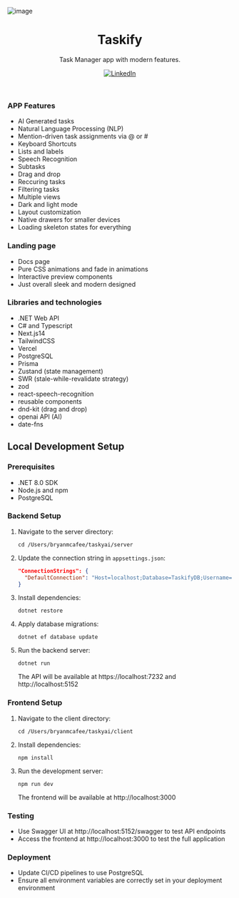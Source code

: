 ![image](https://github.com/mariangle/.taskify/assets/124585244/d4130585-5ea5-4f34-bfaf-ea8daf5cc7a0)

<p align="center">
  <a href="https://dottaskify.vercel.app/" target="_blank"></a>
    <h1 align="center">Taskify</h1>
  </a>
</p>

<p align="center">
  Task Manager app with modern features.
</p>

<p align="center">
  <a href="https://www.linkedin.com/in/maria-nguyen-le">
    <img src="https://img.shields.io/badge/-MariaLe-blue?style=plastic-square&logo=Linkedin&logoColor=white&link=https://www.linkedin.com/in/maria-nguyen-le/" alt="LinkedIn" />
  </a>
</p>
<br/>

### APP Features
- AI Generated tasks
- Natural Language Processing (NLP)
- Mention-driven task assignments via @ or #
- Keyboard Shortcuts
- Lists and labels
- Speech Recognition
- Subtasks
- Drag and drop
- Reccuring tasks
- Filtering tasks
- Multiple views
- Dark and light mode
- Layout customization
- Native drawers for smaller devices
- Loading skeleton states for everything

### Landing page
- Docs page
- Pure CSS animations and fade in animations 
- Interactive preview components
- Just overall sleek and modern designed

### Libraries and technologies
- .NET Web API
- C# and Typescript
- Next.js14
- TailwindCSS
- Vercel
- PostgreSQL
- Prisma
- Zustand (state management)
- SWR (stale-while-revalidate strategy)
- zod
- react-speech-recognition
- reusable components
- dnd-kit (drag and drop)
- openai API (AI)
- date-fns

## Local Development Setup

### Prerequisites
- .NET 8.0 SDK
- Node.js and npm
- PostgreSQL

### Backend Setup
1. Navigate to the server directory:
   ```
   cd /Users/bryanmcafee/taskyai/server
   ```

2. Update the connection string in `appsettings.json`:
   ```json
   "ConnectionStrings": {
     "DefaultConnection": "Host=localhost;Database=TaskifyDB;Username=your_username;Password=your_password"
   }
   ```

3. Install dependencies:
   ```
   dotnet restore
   ```

4. Apply database migrations:
   ```
   dotnet ef database update
   ```

5. Run the backend server:
   ```
   dotnet run
   ```

   The API will be available at https://localhost:7232 and http://localhost:5152

### Frontend Setup
1. Navigate to the client directory:
   ```
   cd /Users/bryanmcafee/taskyai/client
   ```

2. Install dependencies:
   ```
   npm install
   ```

3. Run the development server:
   ```
   npm run dev
   ```

   The frontend will be available at http://localhost:3000

### Testing
- Use Swagger UI at http://localhost:5152/swagger to test API endpoints
- Access the frontend at http://localhost:3000 to test the full application

### Deployment
- Update CI/CD pipelines to use PostgreSQL
- Ensure all environment variables are correctly set in your deployment environment
